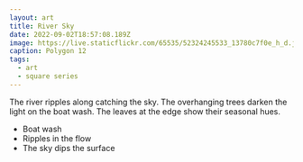 ```yaml
---
layout: art
title: River Sky
date: 2022-09-02T18:57:08.189Z
image: https://live.staticflickr.com/65535/52324245533_13780c7f0e_h_d.jpg
caption: Polygon 12
tags:
  - art
  - square series
---
```

The river ripples along catching the sky. The overhanging trees darken the light on the boat wash. The leaves at the edge show their seasonal hues.

* Boat wash
* Ripples in the flow
* The sky dips the surface